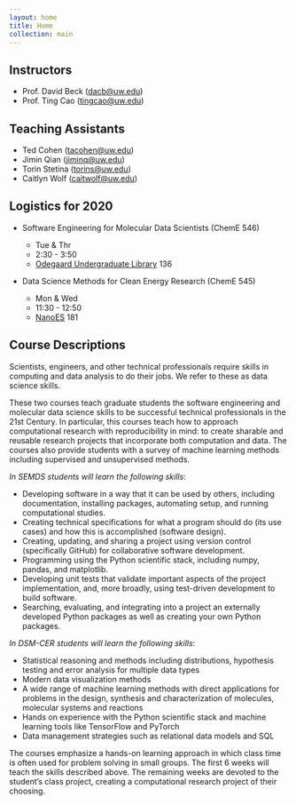 ```yaml
---
layout: home
title: Home
collection: main
---
```


## Instructors

- Prof. David Beck (dacb@uw.edu)
- Prof. Ting Cao (tingcao@uw.edu)

## Teaching Assistants

- Ted Cohen (tacohen@uw.edu)
- Jimin Qian (jiminq@uw.edu)
- Torin Stetina (torins@uw.edu)
- Caitlyn Wolf (caitwolf@uw.edu)


## Logistics for 2020

- Software Engineering for Molecular Data Scientists (ChemE 546)
    - Tue & Thr
    - 2:30 - 3:50
    - [Odegaard Undergraduate Library](http://uw.edu/maps?oug) 136


- Data Science Methods for Clean Energy Research (ChemE 545)
    - Mon & Wed
    - 11:30 - 12:50
    - [NanoES](http://uw.edu/maps/?nan) 181


## Course Descriptions

Scientists, engineers, and other technical professionals require skills in computing and data analysis to do their jobs. We refer to these as data science skills.

These two courses teach graduate students the software engineering and molecular data science skills to be successful technical professionals in the 21st Century. In particular, this courses teach how to approach computational research with reproducibility in mind: to create sharable and reusable research projects that incorporate both computation and data.  The courses also provide students with a survey of machine learning methods including supervised and unsupervised methods.

*In SEMDS students will learn the following skills*:

- Developing software in a way that it can be used by others, including documentation, installing packages, automating setup, and running computational studies.
- Creating technical specifications for what a program should do (its use cases) and how this is accomplished (software design).
- Creating, updating, and sharing a project using version control (specifically GitHub) for collaborative software development.
- Programming using the Python scientific stack, including numpy, pandas, and matplotlib.
- Developing unit tests that validate important aspects of the project implementation, and, more broadly, using test-driven development to build software.
- Searching, evaluating, and integrating into a project an externally developed Python packages as well as creating your own Python packages.

*In DSM-CER students will learn the following skills*: 

- Statistical reasoning and methods including distributions, hypothesis testing and error analysis for multiple data types
- Modern data visualization methods
- A wide range of machine learning methods with direct applications for problems in the design, synthesis and characterization of molecules, molecular systems and reactions
- Hands on experience with the Python scientific stack and machine learning tools like TensorFlow and PyTorch
- Data management strategies such as relational data models and SQL

The courses emphasize a hands-on learning approach in which class time is often used for problem solving in small groups. The first 6 weeks will teach the skills described above. The remaining weeks are devoted to the student’s class project, creating a computational research project of their choosing.

<div class="home">

<!-- Following will add blog links to the index page:

  <h2 class="page-heading">Posts</h1>

  <ul class="post-list">
    {% for post in site.posts %}
      <li>
        <span class="post-meta">{{ post.date | date: "%b %-d, %Y" }}</span>

        <h3>
          <a class="post-link" href="{{ post.url | prepend: site.baseurl }}">{{ post.title }}</a>
        </h3>
      </li>
    {% endfor %}
  </ul>

  <p class="rss-subscribe">subscribe <a href="{{ "/feed.xml" | prepend: site.baseurl }}">via RSS</a></p>

-->

</div>
